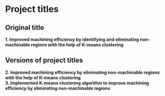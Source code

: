 # Project titles
## Original title
**1. Improved machining efficiency by identifying and eliminating non-machinable regions with the help of K-means clustering**  

## Versions of project titles
**2. Improved machining efficiency by eliminating non-machinable regions with the help of K-means clustering**  
**3. Implemented K-means clustering algorithm to improve machining efficiency by eliminating non-machinable regions**  
